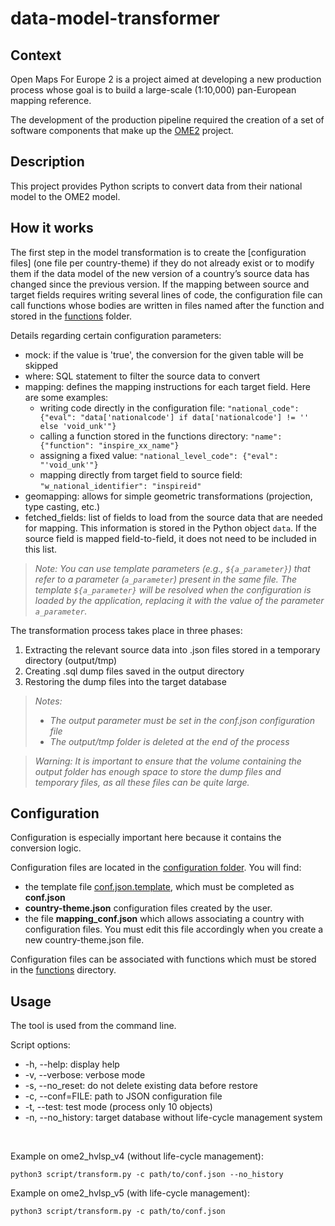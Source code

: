 # data-model-transformer


## Context

Open Maps For Europe 2 is a project aimed at developing a new production process whose goal is to build a large-scale (1:10,000) pan-European mapping reference.

The development of the production pipeline required the creation of a set of software components that make up the [OME2](https://github.com/openmapsforeurope2/OME2) project.

## Description

This project provides Python scripts to convert data from their national model to the OME2 model.

## How it works

The first step in the model transformation is to create the [configuration files] (one file per country-theme) if they do not already exist or to modify them if the data model of the new version of a country’s source data has changed since the previous version.
If the mapping between source and target fields requires writing several lines of code, the configuration file can call functions whose bodies are written in files named after the function and stored in the [functions](https://github.com/openmapsforeurope2/data-model-transformer/tree/main/functions) folder.

Details regarding certain configuration parameters:
- mock: if the value is 'true', the conversion for the given table will be skipped
- where: SQL statement to filter the source data to convert
- mapping: defines the mapping instructions for each target field. Here are some examples:
    - writing code directly in the configuration file: `"national_code": {"eval": "data['nationalcode'] if data['nationalcode'] != '' else 'void_unk'"}`
    - calling a function stored in the functions directory: `"name": {"function": "inspire_xx_name"}`
    - assigning a fixed value: `"national_level_code": {"eval": "'void_unk'"}`
    - mapping directly from target field to source field: `"w_national_identifier": "inspireid"`
- geomapping: allows for simple geometric transformations (projection, type casting, etc.)
- fetched_fields: list of fields to load from the source data that are needed for mapping. This information is stored in the Python object `data`. If the source field is mapped field-to-field, it does not need to be included in this list.

> _Note: You can use template parameters (e.g., `${a_parameter}`) that refer to a parameter (`a_parameter`) present in the same file. The template `${a_parameter}` will be resolved when the configuration is loaded by the application, replacing it with the value of the parameter `a_parameter`._

The transformation process takes place in three phases:
1. Extracting the relevant source data into .json files stored in a temporary directory (output/tmp)
2. Creating .sql dump files saved in the output directory
3. Restoring the dump files into the target database

> _Notes:_
> - _The output parameter must be set in the conf.json configuration file_
> - _The output/tmp folder is deleted at the end of the process_

> _Warning: It is important to ensure that the volume containing the output folder has enough space to store the dump files and temporary files, as all these files can be quite large._

## Configuration

Configuration is especially important here because it contains the conversion logic.

Configuration files are located in the [configuration folder](https://github.com/openmapsforeurope2/data-model-transformer/tree/main/conf). You will find:
- the template file [conf.json.template](https://github.com/openmapsforeurope2/data-model-transformer/blob/main/conf/conf.json.template), which must be completed as **conf.json**
- **country-theme.json** configuration files created by the user.
- the file **mapping_conf.json** which allows associating a country with configuration files. You must edit this file accordingly when you create a new country-theme.json file.

Configuration files can be associated with functions which must be stored in the [functions](https://github.com/openmapsforeurope2/data-model-transformer/tree/main/functions) directory.

## Usage

The tool is used from the command line.

Script options:
* -h, --help: display help
* -v, --verbose: verbose mode
* -s, --no_reset: do not delete existing data before restore
* -c, --conf=FILE: path to JSON configuration file
* -t, --test: test mode (process only 10 objects)
* -n, --no_history: target database without life-cycle management system

<br>

Example on ome2_hvlsp_v4 (without life-cycle management):
~~~
python3 script/transform.py -c path/to/conf.json --no_history
~~~

Example on ome2_hvlsp_v5 (with life-cycle management):
~~~
python3 script/transform.py -c path/to/conf.json
~~~
